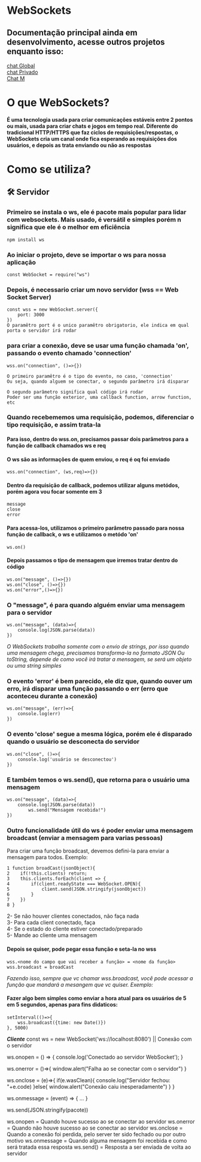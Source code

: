 # WebSockets
## Documentação principal ainda em desenvolvimento, acesse outros projetos enquanto isso:
[chat Global](https://github.com/joelribeirod/WebSockets/tree/main/chatGlobal)
<br>
[chat Privado](https://github.com/joelribeirod/WebSockets/tree/main/chatPrivado)
<br>
[Chat M](https://github.com/joelribeirod/WebSockets/tree/main/chatM)

# O que WebSockets?
#### É uma tecnologia usada para criar comunicações estáveis entre 2 pontos ou mais, usada para criar chats e jogos em tempo real. Diferente do tradicional HTTP/HTTPS que faz ciclos de requisições/respostas, o WebSockets cria um canal onde fica esperando as requisições dos usuários, e depois as trata enviando ou não as respostas

# Como se utiliza?
## 🛠 Servidor
### Primeiro se instala o ws, ele é pacote mais popular para lidar com websockets. Mais usado, é versátil e simples porém n significa que ele é o melhor em eficiência
	npm install ws 
### Ao iniciar o projeto, deve se importar o ws para nossa aplicação
	const WebSocket = require("ws")

### Depois, é necessario criar um novo servidor (wss == Web Socket Server)
	const wss = new WebSocket.server({
		port: 3000
	})
 	O paramêtro port é o unico paramêtro obrigatorio, ele indica em qual porta o servidor irá rodar

### para criar a conexão, deve se usar uma função chamada 'on', passando o evento chamado 'connection'
	wss.on("connection", ()=>{})

 	O primeiro paramêtro é o tipo do evento, no caso, 'connection' 
  	Ou seja, quando alguem se conectar, o segundo parâmetro irá disparar
   
 	O segundo parâmetro significa qual código irá rodar 
  	Poder ser uma função exterior, uma callback function, arrow function, etc

### Quando recebememos uma requisição, podemos, diferenciar o tipo requisição, e assim trata-la
#### Para isso, dentro do wss.on, precisamos passar dois parâmetros para a função de callback chamados ws e req
#### O ws são as informações de quem enviou, o req é oq foi enviado
	wss.on("connection", (ws,req)=>{})
#### Dentro da requisição de callback, podemos utilizar alguns metódos, porém agora vou focar somente em 3
	message
 	close
  	error

#### Para acessa-los, utilizamos o primeiro parâmetro passado para nossa função de callback, o ws e utilizamos o metódo 'on'
	ws.on()
#### Depois passamos o tipo de mensagem que irremos tratar dentro do código
	ws.on("message", ()=>{})
 	ws.on("close", ()=>{})
  	ws.on("error",()=>{})

 ### O "message", é para quando alguém enviar uma mensagem para o servidor
 	ws.on("message", (data)=>{
  		console.log(JSON.parse(data))
	})
 
 *O WebSockets trabalha somente com o envio de strings, por isso quando uma mensagem chega, precisamos transforma-la no formato JSON*
 *Ou toString, depende de como você irá tratar a mensagem, se será um objeto ou uma string simples*

### O evento 'error' é bem parecido, ele diz que, quando ouver um erro, irá disparar uma função passando o err (erro que aconteceu durante a conexão)
	ws.on("message", (err)=>{
  		console.log(err)
	})
### O evento 'close' segue a mesma lógica, porém ele é disparado quando o usuário se desconecta do servidor
	ws.on("close", ()=>{
  		console.log('usuário se desconectou')
	})

### E também temos o ws.send(), que retorna para o usuário uma mensagem
	ws.on("message", (data)=>{
  		console.log(JSON.parse(data))
    		ws.send("Mensagem recebida!")
	})
 

### Outro funcionalidade útil do ws é poder enviar uma mensagem broadcast (enviar a mensagem para varias pessoas)

Para criar uma função broadcast, devemos defini-la para enviar a mensagem para todos. Exemplo:

	1 function broadCast(jsonObject){
	2	 if(!this.clients) return;
	3	 this.clients.forEach(client => {
	4		 if(client.readyState === WebSocket.OPEN){
	5			 client.send(JSON.stringify(jsonObject))
	6		 }
	7	 })
	8 }

2- Se não houver clientes conectados, não faça nada <br>
3- Para cada client conectado, faça <br>
4- Se o estado do cliente estiver conectado/preparado <br>
5- Mande ao cliente uma mensagem

#### Depois se quiser, pode pegar essa função e seta-la no wss 
 	wss.<nome do campo que vai receber a função> = <nome da função>
  	wss.broadcast = broadCast
*Fazendo isso, sempre que vc chamar wss.broadcast, você pode acessar a função que mandará a mesangem que vc quiser. Exemplo:*

#### Fazer algo bem simples como enviar a hora atual para os usuários de 5 em 5 segundos, apenas para fins didaticos:

	setInterval(()=>{
		wss.broadcast({time: new Date()})
	}, 5000)

***Cliente***
const ws = new WebSocket('ws://localhost:8080') || Conexão com o servidor

ws.onopen = () => {
    console.log('Conectado ao servidor WebSocket');
}

ws.onerror = ()=>{
    window.alert("Falha ao se conectar com o servidor")
}

ws.onclose = (e)=>{
    if(e.wasClean){
        console.log("Servidor fechou: "+e.code)
    }else{
        window.alert("Conexão caiu inesperadamente")
    }
}

ws.onmessage = (event) => {
    ...
}

ws.send(JSON.stringify(pacote))

ws.onopen = Quando houve sucesso ao se conectar ao servidor
ws.onerror = Quando não houve sucesso ao se conectar ao servidor
ws.onclose = Quando a conexão foi perdida, pelo server ter sido fechado ou por outro motivo
ws.onmessage = Quando alguma mensagem foi recebida e como será tratada essa resposta
ws.send() = Resposta a ser enviada de volta ao servidor

